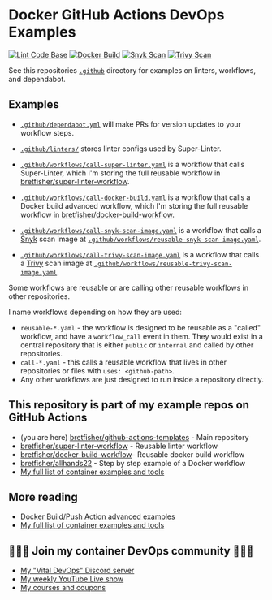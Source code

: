 # Docker GitHub Actions DevOps Examples

[![Lint Code Base](https://github.com/BretFisher/github-actions-templates/actions/workflows/call-super-linter.yaml/badge.svg)](https://github.com/BretFisher/github-actions-templates/actions/workflows/call-super-linter.yaml)
[![Docker Build](https://github.com/BretFisher/github-actions-templates/actions/workflows/call-docker-build.yaml/badge.svg)](https://github.com/BretFisher/github-actions-templates/actions/workflows/call-docker-build.yaml)
[![Snyk Scan](https://github.com/BretFisher/github-actions-templates/actions/workflows/call-snyk-scan-image.yaml/badge.svg)](https://github.com/BretFisher/github-actions-templates/actions/workflows/call-snyk-scan-image.yaml)
[![Trivy Scan](https://github.com/BretFisher/github-actions-templates/actions/workflows/call-trivy-scan-image.yaml/badge.svg)](https://github.com/BretFisher/github-actions-templates/actions/workflows/call-trivy-scan-image.yaml)

See this repositories [`.github`](.github) directory for examples on linters, workflows, and dependabot.

## Examples

- [`.github/dependabot.yml`](.github/dependabot.yml) will make PRs for version updates to your workflow steps.
- [`.github/linters/`](.github/linters/) stores linter configs used by Super-Linter.
- [`.github/workflows/call-super-linter.yaml`](.github/workflows/call-super-linter.yaml) is a workflow that calls Super-Linter, which I'm storing the full reusable workflow in [bretfisher/super-linter-workflow](https://github.com/BretFisher/super-linter-workflow).

- [`.github/workflows/call-docker-build.yaml`](.github/workflows/call-docker-build.yaml) is a workflow that calls a Docker build advanced workflow, which I'm storing the full reusable workflow in [bretfisher/docker-build-workflow](bretfisher/docker-build-workflow).
- [`.github/workflows/call-snyk-scan-image.yaml`](.github/workflows/call-snyk-scan-image.yaml) is a workflow that calls a [Snyk](https://github.com/snyk/cli) scan image at [`.github/workflows/reusable-snyk-scan-image.yaml`](.github/workflows/reusable-snyk-scan-image.yaml).
- [`.github/workflows/call-trivy-scan-image.yaml`](.github/workflows/call-trivy-scan-image.yaml) is a workflow that calls a [Trivy](https://github.com/marketplace/actions/aqua-security-trivy) scan image at [`.github/workflows/reusable-trivy-scan-image.yaml`](.github/workflows/reusable-trivy-scan-image.yaml).

Some workflows are reusable or are calling other reusable workflows in other repositories.

I name workflows depending on how they are used:

- `reusable-*.yaml` - the workflow is designed to be reusable as a "called" workflow, and have a `workflow_call` event in them. They would exist in a central repository that is either `public` or `internal` and called by other repositories.
- `call-*.yaml` - this calls a reusable workflow that lives in other repositories or files with `uses: <github-path>`.
- Any other workflows are just designed to run inside a repository directly.

## This repository is part of my example repos on GitHub Actions

- (you are here) [bretfisher/github-actions-templates](https://github.com/BretFisher/github-actions-templates) - Main repository
- [bretfisher/super-linter-workflow](https://github.com/BretFisher/super-linter-workflow) - Reusable linter workflow
- [bretfisher/docker-build-workflow](https://github.com/BretFisher/docker-build-workflow)- Reusable docker build workflow
- [bretfisher/allhands22](https://github.com/BretFisher/github-actions-templates) - Step by step example of a Docker workflow
- [My full list of container examples and tools](https://github.com/bretfisher)

## More reading

- [Docker Build/Push Action advanced examples](https://github.com/docker/build-push-action/tree/master/docs/advanced)
- [My full list of container examples and tools](https://github.com/bretfisher)

## 🎉🎉🎉 Join my container DevOps community 🎉🎉🎉

- [My "Vital DevOps" Discord server](https://devops.fan)
- [My weekly YouTube Live show](https://bret.live)
- [My courses and coupons](https://www.bretfisher.com/courses)
